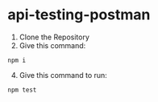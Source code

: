 # api-testing-postman
1. Clone the Repository
2. Give this command: 
```
npm i
```
4. Give this command to run: 

```
npm test
```
